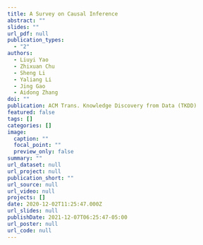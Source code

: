 ```yaml
---
title: A Survey on Causal Inference
abstract: ""
slides: ""
url_pdf: null
publication_types:
  - "2"
authors:
  - Liuyi Yao
  - Zhixuan Chu
  - Sheng Li
  - Yaliang Li
  - Jing Gao
  - Aidong Zhang
doi: ""
publication: ACM Trans. Knowledge Discovery from Data (TKDD)
featured: false
tags: []
categories: []
image:
  caption: ""
  focal_point: ""
  preview_only: false
summary: ""
url_dataset: null
url_project: null
publication_short: ""
url_source: null
url_video: null
projects: []
date: 2020-12-02T11:25:47.000Z
url_slides: null
publishDate: 2021-12-07T06:25:47-05:00
url_poster: null
url_code: null
---
```

